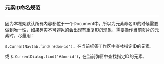 ### 元素ID命名规范
***
因为本框架默认所有内容都位于一个Document中，所以为元素命名ID的时候需要做到唯一性，如果确实不可避免的会出现有重复ID的现象，需要操作当前页片的元素时，尽量用：

  `$.CurrentNavtab.find('#dom-id')`，在当前标签工作区中查找指定ID的元素。
  
  或 `$.CurrentDialog.find('#dom-id')`，在当前弹窗中查找指定ID的元素。

